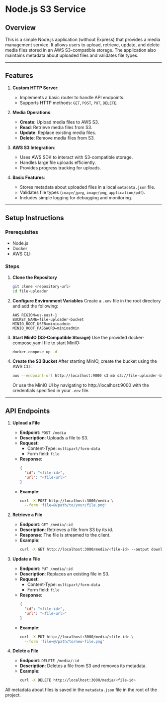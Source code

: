 # Node.js S3 Service

## Overview

This is a simple Node.js application (without Express) that provides a media management service. It allows users to upload, retrieve, update, and delete media files stored in an AWS S3-compatible storage. The application also maintains metadata about uploaded files and validates file types.

---

## Features

1. **Custom HTTP Server**:

   - Implements a basic router to handle API endpoints.
   - Supports HTTP methods: `GET`, `POST`, `PUT`, `DELETE`.

2. **Media Operations**:

   - **Create**: Upload media files to AWS S3.
   - **Read**: Retrieve media files from S3.
   - **Update**: Replace existing media files.
   - **Delete**: Remove media files from S3.

3. **AWS S3 Integration**:

   - Uses AWS SDK to interact with S3-compatible storage.
   - Handles large file uploads efficiently.
   - Provides progress tracking for uploads.

4. **Basic Features**:
   - Stores metadata about uploaded files in a local `metadata.json` file.
   - Validates file types (`image/jpeg`, `image/png`, `application/pdf`).
   - Includes simple logging for debugging and monitoring.

---

## Setup Instructions

### Prerequisites

- Node.js
- Docker
- AWS CLI

### Steps

1. **Clone the Repository**

   ```bash
   git clone <repository-url>
   cd file-uploader
   ```

2. **Configure Environment Variables**
   Create a `.env` file in the root directory and add the following:

   ```
   AWS_REGION=us-east-1
   BUCKET_NAME=file-uploader-bucket
   MINIO_ROOT_USER=minioadmin
   MINIO_ROOT_PASSWORD=minioadmin
   ```

3. **Start MinIO (S3-Compatible Storage)**
   Use the provided docker-compose.yaml file to start MinIO:

   ```bash
   docker-compose up -d
   ```

4. **Create the S3 Bucket**
   After starting MinIO, create the bucket using the AWS CLI:
   ```bash
   aws --endpoint-url http://localhost:9000 s3 mb s3://file-uploader-bucket
   ```
   Or use the MinIO UI by navigating to http://localhost:9000 with the credentials specified in your `.env` file.

---

## API Endpoints

1. **Upload a File**

   - **Endpoint**: `POST /media`
   - **Description**: Uploads a file to S3.
   - **Request**:
     - Content-Type: `multipart/form-data`
     - Form field: `file`
   - **Response**:
     ```json
     {
       "id": "<file-id>",
       "url": "<file-url>"
     }
     ```
   - **Example**:
     ```bash
     curl -X POST http://localhost:3000/media \
       --form 'file=@/path/to/your/file.png'
     ```

2. **Retrieve a File**

   - **Endpoint**: `GET /media/:id`
   - **Description**: Retrieves a file from S3 by its id.
   - **Response**: The file is streamed to the client.
   - **Example**:
     ```bash
     curl -X GET http://localhost:3000/media/<file-id> --output downloaded-file.png
     ```

3. **Update a File**

   - **Endpoint**: `PUT /media/:id`
   - **Description**: Replaces an existing file in S3.
   - **Request**:
     - Content-Type: `multipart/form-data`
     - Form field: `file`
   - **Response**:
     ```json
     {
       "id": "<file-id>",
       "url": "<file-url>"
     }
     ```
   - **Example**:
     ```bash
     curl -X PUT http://localhost:3000/media/<file-id> \
       --form 'file=@/path/to/new-file.png'
     ```

4. **Delete a File**
   - **Endpoint**: `DELETE /media/:id`
   - **Description**: Deletes a file from S3 and removes its metadata.
   - **Example**:
     ```bash
     curl -X DELETE http://localhost:3000/media/<file-id>
     ```

All metadata about files is saved in the `metadata.json` file in the root of the project.
